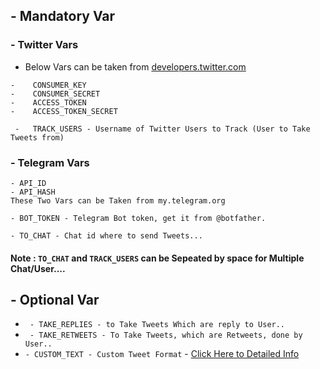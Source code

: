 ## - Mandatory Var

### - Twitter Vars 
- Below Vars can be taken from [developers.twitter.com](https://developers.twitter.com)

```
-    CONSUMER_KEY
-    CONSUMER_SECRET
-    ACCESS_TOKEN
-    ACCESS_TOKEN_SECRET
```
```
 -   TRACK_USERS - Username of Twitter Users to Track (User to Take Tweets from)
 ```

### - Telegram Vars
```
- API_ID
- API_HASH
These Two Vars can be Taken from my.telegram.org
```

```
- BOT_TOKEN - Telegram Bot token, get it from @botfather.
```
```
- TO_CHAT - Chat id where to send Tweets...
```


#### Note : `TO_CHAT` and `TRACK_USERS` can be Sepeated by space for Multiple Chat/User....


## - Optional Var
- ` - TAKE_REPLIES - to Take Tweets Which are reply to User..`
- ` - TAKE_RETWEETS - To Take Tweets, which are Retweets, done by User..`
- `- CUSTOM_TEXT - Custom Tweet Format` - [Click Here to Detailed Info](./formatting.md)